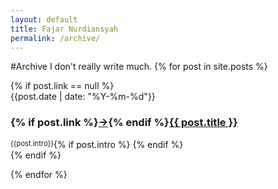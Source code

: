 ```yaml
---
layout: default
title: Fajar Nurdiansyah
permalink: /archive/
---
```

#Archive
I don't really write much.
{% for post in site.posts %}

<div>		
	<div>
	{% if post.link == null %}
		<div class="archivedate">
			{{post.date | date: "%Y-%m-%d"}} 
		</div>
		<div class="archivepost">
			<h3 style="">{% if post.link %}<a href="{{post.link}}">→</a>{% endif %}<a href="{{post.url}}">{{ post.title }}</a></h3>
			{% if post.intro %}
				<div style="float:left; font-size: 80%;">
					{{post.intro}}
				</div>
			{% endif %}
		</div>
	{% endif %}
	</div>		
</div>

{% endfor %}
